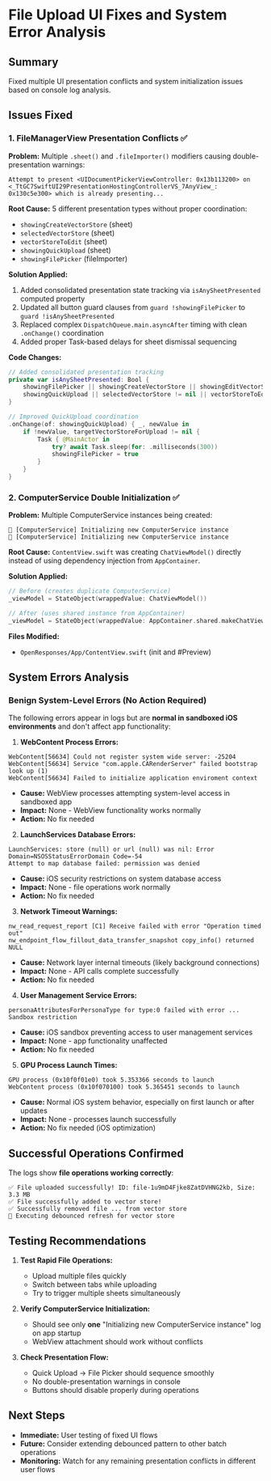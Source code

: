 # File Upload UI Fixes and System Error Analysis

## Summary
Fixed multiple UI presentation conflicts and system initialization issues based on console log analysis.

## Issues Fixed

### 1. FileManagerView Presentation Conflicts ✅

**Problem:** Multiple `.sheet()` and `.fileImporter()` modifiers causing double-presentation warnings:
```
Attempt to present <UIDocumentPickerViewController: 0x13b113200> on <_TtGC7SwiftUI29PresentationHostingControllerVS_7AnyView_: 0x130c5e300> which is already presenting...
```

**Root Cause:** 5 different presentation types without proper coordination:
- `showingCreateVectorStore` (sheet)
- `selectedVectorStore` (sheet)
- `vectorStoreToEdit` (sheet) 
- `showingQuickUpload` (sheet)
- `showingFilePicker` (fileImporter)

**Solution Applied:**
1. Added consolidated presentation state tracking via `isAnySheetPresented` computed property
2. Updated all button guard clauses from `guard !showingFilePicker` to `guard !isAnySheetPresented`
3. Replaced complex `DispatchQueue.main.asyncAfter` timing with clean `.onChange()` coordination
4. Added proper Task-based delays for sheet dismissal sequencing

**Code Changes:**
```swift
// Added consolidated presentation tracking
private var isAnySheetPresented: Bool {
    showingFilePicker || showingCreateVectorStore || showingEditVectorStore || 
    showingQuickUpload || selectedVectorStore != nil || vectorStoreToEdit != nil
}

// Improved QuickUpload coordination
.onChange(of: showingQuickUpload) { _, newValue in
    if !newValue, targetVectorStoreForUpload != nil {
        Task { @MainActor in
            try? await Task.sleep(for: .milliseconds(300))
            showingFilePicker = true
        }
    }
}
```

### 2. ComputerService Double Initialization ✅

**Problem:** Multiple ComputerService instances being created:
```
🔧 [ComputerService] Initializing new ComputerService instance
🔧 [ComputerService] Initializing new ComputerService instance
```

**Root Cause:** `ContentView.swift` was creating `ChatViewModel()` directly instead of using dependency injection from `AppContainer`.

**Solution Applied:**
```swift
// Before (creates duplicate ComputerService)
_viewModel = StateObject(wrappedValue: ChatViewModel())

// After (uses shared instance from AppContainer)
_viewModel = StateObject(wrappedValue: AppContainer.shared.makeChatViewModel())
```

**Files Modified:**
- `OpenResponses/App/ContentView.swift` (init and #Preview)

## System Errors Analysis

### Benign System-Level Errors (No Action Required)

The following errors appear in logs but are **normal in sandboxed iOS environments** and don't affect app functionality:

1. **WebContent Process Errors:**
```
WebContent[56634] Could not register system wide server: -25204
WebContent[56634] Service "com.apple.CARenderServer" failed bootstrap look up (1)
WebContent[56634] Failed to initialize application enviroment context
```
- **Cause:** WebView processes attempting system-level access in sandboxed app
- **Impact:** None - WebView functionality works normally
- **Action:** No fix needed

2. **LaunchServices Database Errors:**
```
LaunchServices: store (null) or url (null) was nil: Error Domain=NSOSStatusErrorDomain Code=-54
Attempt to map database failed: permission was denied
```
- **Cause:** iOS security restrictions on system database access
- **Impact:** None - file operations work normally 
- **Action:** No fix needed

3. **Network Timeout Warnings:**
```
nw_read_request_report [C1] Receive failed with error "Operation timed out"
nw_endpoint_flow_fillout_data_transfer_snapshot copy_info() returned NULL
```
- **Cause:** Network layer internal timeouts (likely background connections)
- **Impact:** None - API calls complete successfully
- **Action:** No fix needed

4. **User Management Service Errors:**
```
personaAttributesForPersonaType for type:0 failed with error ... Sandbox restriction
```
- **Cause:** iOS sandbox preventing access to user management services
- **Impact:** None - app functionality unaffected
- **Action:** No fix needed

5. **GPU Process Launch Times:**
```
GPU process (0x10f0f01e0) took 5.353366 seconds to launch
WebContent process (0x10f070100) took 5.365451 seconds to launch
```
- **Cause:** Normal iOS system behavior, especially on first launch or after updates
- **Impact:** None - processes launch successfully
- **Action:** No fix needed (iOS optimization)

## Successful Operations Confirmed

The logs show **file operations working correctly**:
```
✅ File uploaded successfully! ID: file-1u9mD4Fjke8ZatDVHNG2kb, Size: 3.3 MB
✅ File successfully added to vector store!
✅ Successfully removed file ... from vector store
🔄 Executing debounced refresh for vector store
```

## Testing Recommendations

1. **Test Rapid File Operations:**
   - Upload multiple files quickly
   - Switch between tabs while uploading
   - Try to trigger multiple sheets simultaneously

2. **Verify ComputerService Initialization:**
   - Should see only **one** "Initializing new ComputerService instance" log on app startup
   - WebView attachment should work without conflicts

3. **Check Presentation Flow:**
   - Quick Upload → File Picker should sequence smoothly
   - No double-presentation warnings in console
   - Buttons should disable properly during operations

## Next Steps

- **Immediate:** User testing of fixed UI flows
- **Future:** Consider extending debounced pattern to other batch operations
- **Monitoring:** Watch for any remaining presentation conflicts in different user flows